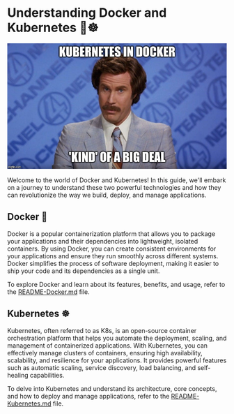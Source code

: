 # Understanding Docker and Kubernetes 🐳☸️

![Docker and Kubernetes](meme.jpg)

Welcome to the world of Docker and Kubernetes! In this guide, we'll embark on a journey to understand these two powerful technologies and how they can revolutionize the way we build, deploy, and manage applications. 

## Docker 🐳

Docker is a popular containerization platform that allows you to package your applications and their dependencies into lightweight, isolated containers. By using Docker, you can create consistent environments for your applications and ensure they run smoothly across different systems. Docker simplifies the process of software deployment, making it easier to ship your code and its dependencies as a single unit.

To explore Docker and learn about its features, benefits, and usage, refer to the [README-Docker.md](README-Docker.md) file.

## Kubernetes ☸️

Kubernetes, often referred to as K8s, is an open-source container orchestration platform that helps you automate the deployment, scaling, and management of containerized applications. With Kubernetes, you can effectively manage clusters of containers, ensuring high availability, scalability, and resilience for your applications. It provides powerful features such as automatic scaling, service discovery, load balancing, and self-healing capabilities.

To delve into Kubernetes and understand its architecture, core concepts, and how to deploy and manage applications, refer to the [README-Kubernetes.md](README-Kubernetes.md) file.